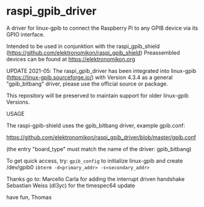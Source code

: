 # raspi_gpib_driver
A driver for linux-gpib to connect the Raspberry Pi to any GPIB device via its GPIO interface.

Intended to be used in conjunktion with the raspi_gpib_shield (https://github.com/elektronomikon/raspi_gpib_shield)
Preassembled devices can be found at https://elektronomikon.org

UPDATE 2021-05:
The raspi_gpib_driver has been integrated into linux-gpib (https://linux-gpib.sourceforge.io/) with Version 4.3.4 as
a general "gpib_bitbang" driver, please use the official source or package.

This repository will be preserved to maintain support for older linux-gpib Versions.

USAGE

The raspi-gpib-shield uses the gpib_bitbang driver, example gpib.conf:

https://github.com/elektronomikon/raspi_gpib_driver/blob/master/gpib.conf

(the entry "board_type" must match the name of the driver: gpib_bitbang)

To get quick access, try:
`gpib_config` to initialize linux-gpib and create /dev/gpib0
`ibterm -d<primary_addr> -s<secondary_addr>`

Thanks go to:
Marcello Carla for adding the interrupt driven handshake
Sebastian Weiss (dl3yc) for the timespec64 update

have fun,
Thomas
